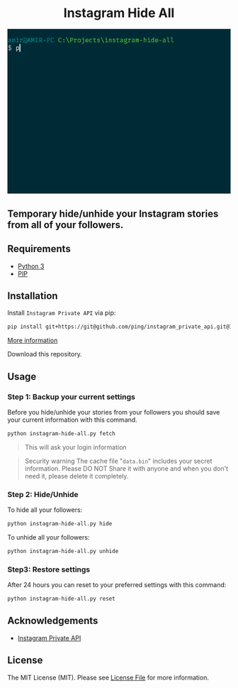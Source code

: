 <h1 align="center">Instagram Hide All</h1>

<div align="center">
    <img src="./screenshot.gif">
</div>

<h2>Temporary hide/unhide your Instagram stories from all of your followers.<h2>


## Requirements
- [Python 3](https://www.python.org/)
- [PIP](https://pip.pypa.io/en/stable)

## Installation
Install `Instagram Private API` via pip:
```bash
pip install git+https://git@github.com/ping/instagram_private_api.git@1.6.0
```
[More information](https://github.com/ping/instagram_private_api)

Download this repository.

## Usage
### Step 1: Backup your current settings
Before you hide/unhide your stories from your followers you should save your current information with this command.
```bash
python instagram-hide-all.py fetch
```
> This will ask your login information

> Security warning
> The cache file "`data.bin`" includes your secret information. Please DO NOT Share it with anyone and when you don't need it, please delete it completely.

### Step 2: Hide/Unhide
To hide all your followers:
```bash
python instagram-hide-all.py hide
```

To unhide all your followers:
```bash
python instagram-hide-all.py unhide
```

### Step3: Restore settings
After 24 hours you can reset to your preferred settings with this command:
```bash
python instagram-hide-all.py reset
```

## Acknowledgements
- [Instagram Private API](https://github.com/ping/instagram_private_api)

## License

The MIT License (MIT). Please see [License File](LICENSE.md) for more information.
